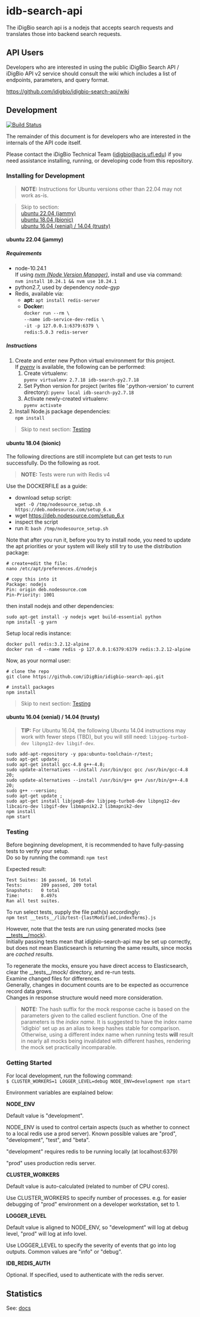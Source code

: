 # idb-search-api

The iDigBio search api is a nodejs that accepts search requests and
translates those into backend search requests.

## API Users

Developers who are interested in using the public iDigBio Search API /
iDigBio API v2 service should consult the wiki which includes a list
of endpoints, parameters, and query format.

https://github.com/idigbio/idigbio-search-api/wiki

## Development

[![Build Status](https://travis-ci.com/iDigBio/idigbio-search-api.svg?branch=master)](https://travis-ci.com/iDigBio/idigbio-search-api)


The remainder of this document is for developers who are interested in
the internals of the API code itself.

Please contact the iDigBio Technical Team (idigbio@acis.ufl.edu) if you need assistance installing, running, or developing code from this repository.

### Installing for Development

> **NOTE:** Instructions for Ubuntu versions other than 22.04 may not work as-is.

> Skip to section:  
> [ubuntu 22.04 (jammy)](#ubuntu-2204-jammy)  
> [ubuntu 18.04 (bionic)](#ubuntu-1804-bionic)  
> [ubuntu 16.04 (xenial) / 14.04 (trusty)](#ubuntu-1604-xenial--1404-trusty)

#### ubuntu 22.04 (jammy)

##### Requirements

- node-10.24.1  
	If using [_nvm (Node Version Manager)_](https://github.com/nvm-sh/nvm), install and use via command:  
	`nvm install 10.24.1 && nvm use 10.24.1`
- python2.7, used by dependency _node-gyp_
- Redis, available via:
	- **apt:** `apt install redis-server`
	- **Docker:**  
		`docker run --rm \`  
		`--name idb-service-dev-redis \`  
		`-it -p 127.0.0.1:6379:6379 \`  
		`redis:5.0.3 redis-server`

##### Instructions

1. 
	Create and enter new Python virtual environment for this project.  
	If [_pyenv_](https://github.com/pyenv/pyenv) is available, the following can be performed:
	1. Create virtualenv:  
		`pyenv virtualenv 2.7.18 idb-search-py2.7.18`
	2. Set Python version for project (writes file '.python-version' to current directory):
		`pyenv local idb-search-py2.7.18`
	3. Activate newly-created virtualenv:  
		`pyenv activate`
2. 
	Install Node.js package dependencies:  
	`npm install`

> Skip to next section: [Testing](#testing)

#### ubuntu 18.04 (bionic)

The following directions are still incomplete but can get tests to run successfully. Do the following as root.

> **NOTE:** Tests were run with Redis v4

Use the DOCKERFILE as a guide:

* download setup script:  
	`wget -O /tmp/nodesource_setup.sh https://deb.nodesource.com/setup_6.x`
* wget https://deb.nodesource.com/setup_6.x
* inspect the script
* run it:
	`bash /tmp/nodesource_setup.sh`

Note that after you run it, before you try to install node, you need to update the apt priorities or your system will likely still try to use the distribution package:

```
# create+edit the file:
nano /etc/apt/preferences.d/nodejs

# copy this into it
Package: nodejs
Pin: origin deb.nodesource.com
Pin-Priority: 1001
```

then install nodejs and other dependencies:

```
sudo apt-get install -y nodejs wget build-essential python
npm install -g yarn
```

Setup local redis instance:

```
docker pull redis:3.2.12-alpine
docker run -d --name redis -p 127.0.0.1:6379:6379 redis:3.2.12-alpine
```


Now, as your normal user:

```
# clone the repo
git clone https://github.com/iDigBio/idigbio-search-api.git

# install packages
npm install

```

> Skip to next section: [Testing](#testing)

#### ubuntu 16.04 (xenial) / 14.04 (trusty)

> **TIP:** For Ubuntu 16.04, the following Ubuntu 14.04 instructions may work with fewer steps (TBD), but you will still need:
> `libjpeg-turbo8-dev libpng12-dev libgif-dev`.

```
sudo add-apt-repository -y ppa:ubuntu-toolchain-r/test;
sudo apt-get update;
sudo apt-get install gcc-4.8 g++-4.8;
sudo update-alternatives --install /usr/bin/gcc gcc /usr/bin/gcc-4.8 20;
sudo update-alternatives --install /usr/bin/g++ g++ /usr/bin/g++-4.8 20;
sudo g++ --version;
sudo apt-get update ;
sudo apt-get install libjpeg8-dev libjpeg-turbo8-dev libpng12-dev libcairo-dev libgif-dev libmapnik2.2 libmapnik2-dev
npm install
npm start
```

### Testing

Before beginning development, it is recommended to have fully-passing tests to verify your setup.  
Do so by running the command: `npm test`

Expected result:
```
Test Suites: 16 passed, 16 total
Tests:       209 passed, 209 total
Snapshots:   0 total
Time:        8.497s
Ran all test suites.
```

To run select tests, supply the file path(s) accordingly:  
`npm test __tests__/lib/test-{lastModified,indexTerms}.js`

However, note that the tests are run using generated mocks (see [\_\_tests\_\_/mock](__tests__/mock/)).  
Initially passing tests mean that idigbio-search-api may be set up correctly,
but does not mean Elasticsearch is returning the same results,
since mocks are _cached results._

To regenerate the mocks, ensure you have direct access to Elasticsearch, clear the \_\_tests\_\_/mock/ directory, and re-run tests.  
Examine changed files for differences.  
Generally, changes in document counts are to be expected as occurrence record data grows.  
Changes in response structure would need more consideration.

> **NOTE:** The hash suffix for the mock response cache is based on the parameters given to the called esclient function.
> One of the parameters is the _index name._ It is suggested to have the index name 'idigbio' set up as an alias to keep hashes stable for comparison.  
> Otherwise, using a different index name when running tests **will** result in nearly all mocks being invalidated with different hashes, rendering the mock set practically incomparable.
<!-- but if you want to fix this so that index name doesn't matter, see src/__mocks__/esclient.js for how hashes are calculated -->

### Getting Started

For local development, run the following command:  
`$ CLUSTER_WORKERS=1 LOGGER_LEVEL=debug NODE_ENV=development npm start`

Environment variables are explained below:

**NODE_ENV**

Default value is "development".

NODE_ENV is used to control certain aspects (such as whether to connect
to a local redis use a prod server).
Known possible values are "prod", "development", "test", and "beta".

"development" requires redis to be running locally (at localhost:6379)

"prod" uses production redis server.

**CLUSTER_WORKERS**

Default value is auto-calculated (related to number of CPU cores).

Use CLUSTER_WORKERS to specify number of processes.  e.g. for easier debugging
of "prod" environment on a developer workstation, set to 1.

**LOGGER_LEVEL**

Default value is aligned to NODE_ENV, so "development" will log at debug
level, "prod" will log at info lovel.

Use LOGGER_LEVEL to specify the severity of events that go into log outputs.
Common values are "info" or "debug".

**IDB_REDIS_AUTH**

Optional. If specified, used to authenticate with the redis server.

## Statistics

See: [docs](https://github.com/iDigBio/idigbio-search-api/blob/master/src/docs/)
